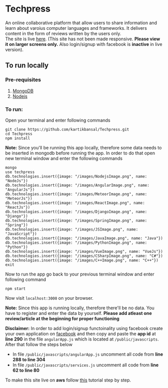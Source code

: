 # Techpress
An online collaborative platform that allow users to share information and learn about varoius
computer languages and frameworks. It delivers content in the form of reviews written by the users only.  
The site is live [here](http://ec2-35-154-211-190.ap-south-1.compute.amazonaws.com:8080/#/login). (This site has not been made responsive. **Please view it on larger screens only.** Also login/signup with facebook is **inactive** in live version).

## To run locally

### Pre-requisites

1. [MongoDB](https://www.mongodb.com/)
2. [Nodejs](https://nodejs.org/en/) 

### To run:

Open your terminal and enter following commands

    git clone https://github.com/kartikbansal/Techpress.git
    cd Techpress
    npm install

**Note:** Since you'll be running this app locally, therefore some data needs to be inserted in mongodb before running the app. In order to do that open new terminal window and enter the following commands

    mongo
    use techpress
    db.technologies.insert({image: "/images/NodejsImage.png", name: "NodeJs"})
    db.technologies.insert({image: "/images/AngularImage.png", name: "AngularJs"})
    db.technologies.insert({image: "/images/MeteorImage.png", name: "MeteorJs"})
    db.technologies.insert({image: "/images/ReactImage.png", name: "ReactJs"})
    db.technologies.insert({image: "/images/DjangoImage.png", name: "Django"})
    db.technologies.insert({image: "/images/SpringImage.png", name: "Spring"})
    db.technologies.insert({image: "/images/JSImage.png", name: "JavaScript"})
    db.technologies.insert({image: "/images/JavaImage.png", name: "Java"})
    db.technologies.insert({image: "/images/PythonImage.png", name: "Python"})
    db.technologies.insert({image: "/images/VueImage.png", name: "VueJs"})
    db.technologies.insert({image: "/images/CSharpImage.png", name: "C#"})
    db.technologies.insert({image: "/images/C++Image.png", name: "C++"})
    exit

Now to run the app go back to your previous terminal window and enter following command

    npm start

Now visit ```localhost:3000``` on your browser.

**Note:** Since this app is running locally, therefore there'll be no data. You have to register and enter the data by yourself. **Please add atleast one review/article at the beginning for proper functioning**  

**Disclaimer:** In order to add login/signup functoinality using facebook create your own application on [facebook](https://developers.facebook.com/) and then copy and paste the **app id** at **line 290** in the file ```angularApp.js``` which is located at ```/public/javascripts```. After that follow the steps below
+ In file ```/public/javascripts/angularApp.js``` uncomment all code from **line 288 to line 304**
+ In file ```/public/javascripts/services.js``` uncomment all code from **line 62 to line 80**

To make this site live on **aws** follow [this](https://scotch.io/tutorials/deploying-a-mean-app-to-amazon-ec2-part-1) tutorial step by step.
